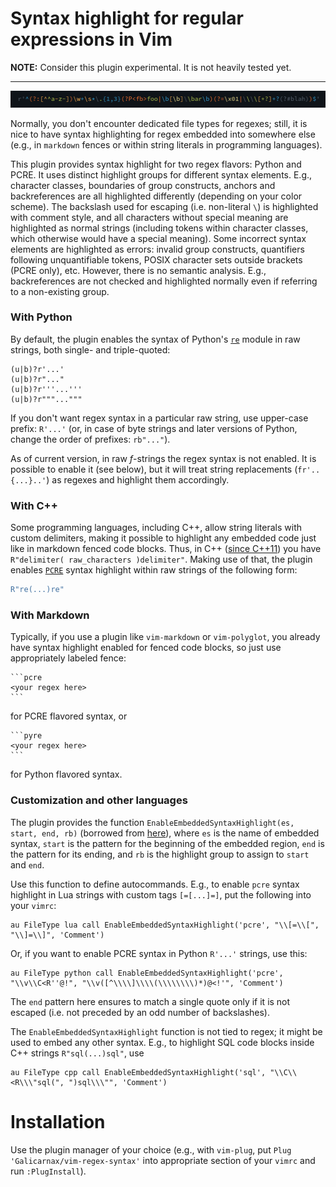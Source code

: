 # Syntax highlight for regular expressions in Vim

**NOTE:** Consider this plugin experimental. It is not heavily tested yet.

---
![](screenshots/demo_regex.png)


Normally, you don't encounter dedicated file types for regexes; still, it is nice to have syntax highlighting for regex embedded into somewhere else (e.g., in `markdown` fences or within string literals in programming languages).

This plugin provides syntax highlight for two regex flavors: Python and PCRE. It uses distinct highlight groups for different syntax elements. E.g., character classes, boundaries of group constructs, anchors and backreferences are all highlighted differently (depending on your color scheme). The backslash used for escaping (i.e. non-literal `\`) is highlighted with comment style, and all characters without special meaning are highlighted as normal strings (including tokens within character classes, which otherwise would have a special meaning). Some incorrect syntax elements are highlighted as errors: invalid group constructs, quantifiers following unquantifiable tokens, POSIX character sets outside brackets (PCRE only), etc. However, there is no semantic analysis. E.g., backreferences are not checked and highlighted normally even if referring to a non-existing group.


### With Python

By default, the plugin enables the syntax of Python's [`re`](https://docs.python.org/3/library/re.html#regular-expression-syntax) module in raw strings, both single- and triple-quoted:
```
(u|b)?r'...'
(u|b)?r"..."
(u|b)?r'''...'''
(u|b)?r"""..."""
```
If you don't want regex syntax in a particular raw string, use upper-case prefix: `R'...'` (or, in case of byte strings and later versions of Python, change the order of prefixes: `rb"..."`).

As of current version, in raw _f_-strings the regex syntax is not enabled. It is possible to enable it (see below), but it will treat string replacements (`fr'..{...}..'`) as regexes and highlight them accordingly.

### With C++
Some programming languages, including C++, allow string literals with custom delimiters, making it possible to highlight any embedded code just like in markdown fenced code blocks. Thus, in C++ ([since C++11](https://en.cppreference.com/w/cpp/language/string_literal)) you have `R"delimiter( raw_characters )delimiter"`. Making use of that, the plugin enables [`PCRE`](https://www.pcre.org/original/doc/html/pcrepattern.html) syntax highlight within raw strings of the following form:
```c++
R"re(...)re"
```
### With Markdown
Typically, if you use a plugin like `vim-markdown` or `vim-polyglot`, you already have syntax highlight enabled for fenced code blocks, so just use appropriately labeled fence:
~~~
```pcre
<your regex here>
```
~~~
for PCRE flavored syntax, or
~~~
```pyre
<your regex here>
```
~~~
for Python flavored syntax.

### Customization and other languages
The plugin provides the function `EnableEmbeddedSyntaxHighlight(es, start, end, rb)` (borrowed from [here](https://vim.fandom.com/wiki/Different_syntax_highlighting_within_regions_of_a_file)), where `es` is the name of embedded syntax, `start` is the pattern for the beginning of the embedded region, `end` is the pattern for its ending, and `rb` is the highlight group to assign to `start` and `end`.

Use this function to define autocommands. E.g., to enable `pcre` syntax highlight in Lua strings with custom tags `[=[...]=]`, put the following into your `vimrc`:
```
au FileType lua call EnableEmbeddedSyntaxHighlight('pcre', "\\[=\\[", "\\]=\\]", 'Comment')
```
Or, if you want to enable PCRE syntax in Python `R'...'` strings, use this:
```
au FileType python call EnableEmbeddedSyntaxHighlight('pcre', "\\v\\C<R''@!", "\\v([^\\\\]\\\\(\\\\\\\\)*)@<!'", 'Comment')
```
The `end` pattern here ensures to match a single quote only if it is not escaped (i.e. not preceded by an odd number of backslashes).


The `EnableEmbeddedSyntaxHighlight` function is not tied to regex; it might be used to embed any other syntax. E.g., to highlight SQL code blocks inside C++ strings `R"sql(...)sql"`, use

```
au FileType cpp call EnableEmbeddedSyntaxHighlight('sql', "\\C\\<R\\\"sql(", ")sql\\\"", 'Comment')
```

# Installation
Use the plugin manager of your choice (e.g., with `vim-plug`, put `Plug 'Galicarnax/vim-regex-syntax'` into appropriate section of your `vimrc` and run `:PlugInstall`).


